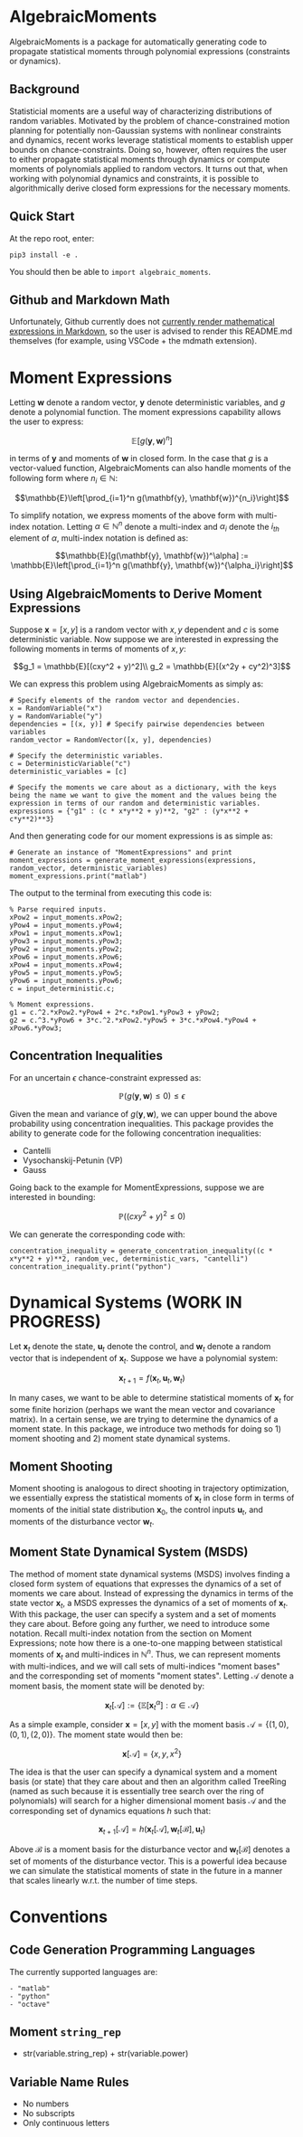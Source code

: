 # AlgebraicMoments
AlgebraicMoments is a package for automatically generating code to propagate statistical moments through polynomial expressions (constraints or dynamics).

## Background
Statisticial moments are a useful way of characterizing distributions of random variables. Motivated by the problem of chance-constrained motion planning for potentially non-Gaussian systems with nonlinear constraints and dynamics, recent works leverage statistical moments to establish upper bounds on chance-constraints. Doing so, however, often requires the user to either propagate statistical moments through dynamics or compute moments of polynomials applied to random vectors. It turns out that, when working with polynomial dynamics and constraints, it is possible to algorithmically derive closed form expressions for the necessary moments. 

## Quick Start
At the repo root, enter:

`pip3 install -e .`

You should then be able to `import algebraic_moments`.

## Github and Markdown Math
Unfortunately, Github currently does not [currently render mathematical expressions in Markdown](https://github.community/t5/GitHub-API-Development-and/FEATURE-REQUEST-LaTeX-Math-in-Markdown/td-p/28595), so the user is advised to render this README.md themselves (for example, using VSCode + the mdmath extension).

# Moment Expressions
Letting $\mathbf{w}$ denote a random vector, $\mathbf{y}$ denote deterministic variables, and $g$ denote a polynomial function. The moment expressions capability allows the user to express:

$$\mathbb{E}[g(\mathbf{y}, \mathbf{w})^n]$$

in terms of $\mathbf{y}$ and moments of $\mathbf{w}$ in closed form. In the case that $g$ is a vector-valued function, AlgebraicMoments can also handle moments of the following form where $n_i\in\mathbb{N}$:

$$\mathbb{E}\left[\prod_{i=1}^n g(\mathbf{y}, \mathbf{w})^{n_i}\right]$$

To simplify notation, we express moments of the above form with multi-index notation. Letting $\alpha\in\mathbb{N}^n$ denote a multi-index and $\alpha_i$ denote the $i_{th}$ element of $\alpha$, multi-index notation is defined as:

$$\mathbb{E}[g(\mathbf{y}, \mathbf{w})^\alpha] := \mathbb{E}\left[\prod_{i=1}^n g(\mathbf{y}, \mathbf{w})^{\alpha_i}\right]$$

## Using AlgebraicMoments to Derive Moment Expressions
Suppose $\mathbf{x} = [x, y]$ is a random vector with $x, y$ dependent and $c$ is some deterministic variable. Now suppose we are interested in expressing the following moments in terms of moments of $x, y$:

$$g_1 = \mathbb{E}[(cxy^2 + y)^2]\\
g_2 = \mathbb{E}[(x^2y + cy^2)^3]$$

We can express this problem using AlgebraicMoments as simply as:

    # Specify elements of the random vector and dependencies.
    x = RandomVariable("x") 
    y = RandomVariable("y")
    dependencies = [(x, y)] # Specify pairwise dependencies between variables
    random_vector = RandomVector([x, y], dependencies)

    # Specify the deterministic variables.
    c = DeterministicVariable("c")
    deterministic_variables = [c]

    # Specify the moments we care about as a dictionary, with the keys being the name we want to give the moment and the values being the expression in terms of our random and deterministic variables.
    expressions = {"g1" : (c * x*y**2 + y)**2, "g2" : (y*x**2 + c*y**2)**3}

And then generating code for our moment expressions is as simple as:

    # Generate an instance of "MomentExpressions" and print
    moment_expressions = generate_moment_expressions(expressions, random_vector, deterministic_variables)
    moment_expressions.print("matlab")

The output to the terminal from executing this code is:

    % Parse required inputs.
    xPow2 = input_moments.xPow2;
    yPow4 = input_moments.yPow4;
    xPow1 = input_moments.xPow1;
    yPow3 = input_moments.yPow3;
    yPow2 = input_moments.yPow2;
    xPow6 = input_moments.xPow6;
    xPow4 = input_moments.xPow4;
    yPow5 = input_moments.yPow5;
    yPow6 = input_moments.yPow6;
    c = input_deterministic.c;

    % Moment expressions.
    g1 = c.^2.*xPow2.*yPow4 + 2*c.*xPow1.*yPow3 + yPow2;
    g2 = c.^3.*yPow6 + 3*c.^2.*xPow2.*yPow5 + 3*c.*xPow4.*yPow4 + xPow6.*yPow3;

## Concentration Inequalities
For an uncertain $\epsilon$ chance-constraint expressed as:

$$\mathbb{P}(g(\mathbf{y}, \mathbf{w})\leq 0)\leq \epsilon$$

Given the mean and variance of $g(\mathbf{y}, \mathbf{w})$, we can upper bound the above probability using concentration inequalities. This package provides the ability to generate code for the following concentration inequalities:

- Cantelli
- Vysochanskij-Petunin (VP)
- Gauss

Going back to the example for MomentExpressions, suppose we are interested in bounding:

$$\mathbb{P}((cxy^2 + y)^2\leq 0)$$

We can generate the corresponding code with:

    concentration_inequality = generate_concentration_inequality((c * x*y**2 + y)**2, random_vec, deterministic_vars, "cantelli")
    concentration_inequality.print("python")


# Dynamical Systems (WORK IN PROGRESS)
Let $\mathbf{x}_t$ denote the state, $\mathbf{u}_t$ denote the control, and $\mathbf{w}_t$ denote a random vector that is independent of $\mathbf{x}_t$. Suppose we have a polynomial system:

$$\mathbf{x}_{t+1} = f(\mathbf{x}_t, \mathbf{u}_t, \mathbf{w}_t)$$

In many cases, we want to be able to determine statistical moments of $\mathbf{x}_t$ for some finite horizion (perhaps we want the mean vector and covariance matrix). In a certain sense, we are trying to determine the dynamics of a moment state. In this package, we introduce two methods for doing so 1) moment shooting and 2) moment state dynamical systems. 


## Moment Shooting
Moment shooting is analogous to direct shooting in trajectory optimization, we essentially express the statistical moments of $\mathbf{x}_t$ in close form in terms of moments of the initial state distribution $\mathbf{x}_0$, the control inputs $\mathbf{u}_t$, and moments of the disturbance vector $\mathbf{w}_t$.

## Moment State Dynamical System (MSDS)
The method of moment state dynamical systems (MSDS) involves finding a closed form system of equations that expresses the dynamics of a set of moments we care about. Instead of expressing the dynamics in terms of the state vector $\mathbf{x}_t$, a MSDS expresses the dynamics of a set of moments of $\mathbf{x}_t$. With this package, the user can specify a system and a set of moments they care about. Before going any further, we need to introduce some notation. Recall multi-index notation from the section on Moment Expressions; note how there is a one-to-one mapping between statistical moments of $\mathbf{x}_t$ and multi-indices in $\mathbb{N}^n$. Thus, we can represent moments with multi-indices, and we will call sets of multi-indices "moment bases" and the corresponding set of moments "moment states". Letting $\mathcal{A}$ denote a moment basis, the moment state will be denoted by:

$$\mathbf{x}_t[\mathcal{A}]:=\{\mathbb{E}[\mathbf{x}_t^\alpha] : \alpha\in\mathcal{A}\}$$

As a simple example, consider $\mathbf{x} = [x, y]$ with the moment basis $\mathcal{A} = \{(1,0), (0, 1), (2, 0)\}$. The moment state would then be:

$$\mathbf{x}[\mathcal{A}] = \{x, y, x^2\}$$

The idea is that the user can specify a dynamical system and a moment basis (or state) that they care about and then an algorithm called TreeRing (named as such because it is essentially tree search over the ring of polynomials) will search for a higher dimensional moment basis $\mathcal{A}$ and the corresponding set of dynamics equations $h$ such that:

$$\mathbf{x}_{t+1}[\mathcal{A}] = h(\mathbf{x}_t[\mathcal{A}],\mathbf{w}_t[\mathcal{B}], \mathbf{u}_t)$$

Above $\mathcal{B}$ is a moment basis for the disturbance vector and $\mathbf{w}_t[\mathcal{B}]$ denotes a set of moments of the disturbance vector. This is a powerful idea because we can simulate the statistical moments of state in the future in a manner that scales linearly w.r.t. the number of time steps.

# Conventions
## Code Generation Programming Languages
The currently supported languages are:

    - "matlab"
    - "python"
    - "octave"


## Moment `string_rep`
- str(variable.string_rep) + str(variable.power)



## Variable Name Rules
 - No numbers
 - No subscripts
 - Only continuous letters
